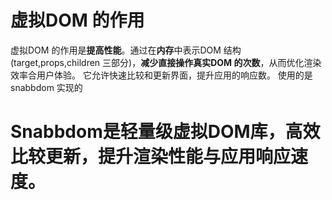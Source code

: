 # 虚拟DOM 的作用

虚拟DOM 的作用是**提高性能**。通过在**内存**中表示DOM 结构(target,props,children 三部分)，**减少直接操作真实DOM 的次数**，从而优化渲染效率合用户体验。
它允许快速比较和更新界面，提升应用的响应数。 
使用的是snabbdom 实现的

# Snabbdom是轻量级虚拟DOM库，高效比较更新，提升渲染性能与应用响应速度。

